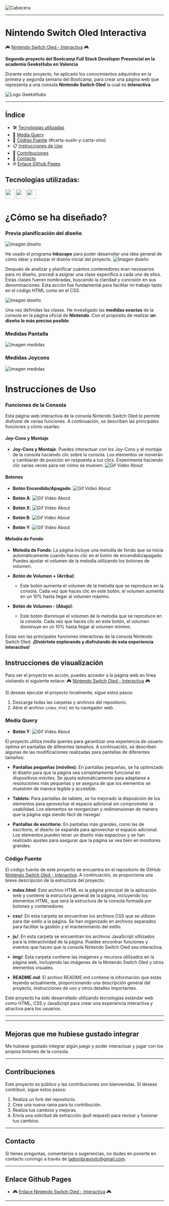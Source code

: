 ![Cabecera](img/img-readme/cabecera-proyecto.png)

---

#  Nintendo Switch Oled Interactiva
🎮 [Nintendo Switch Oled - Interactiva](https://github.com/ladronbx/nintendo-switch-interactiva.git) 🎮

**Segundo proyecto del Bootcamp Full Stack Developer Presencial en la academia GeeksHubs en Valencia**


Durante este proyecto, he aplicado los conocimientos adquiridos en la primera y segunda semana del Bootcamp, para crear una página web que representa a una consola **Nintendo Switch Oled** la cual es **interactiva**



![Logo GeeksHubs](img/img-readme/geekhubs.png)

---




## Índice

- 🛠️ [Tecnologías utilizadas](#tecnologías-utilizadas) 
- 📱 [Media Query](#media-query)
- 🧩 [Código Fuente](#código-fuente)
(#carta-sushi-y-carta-vino)
- 📋 [Instrucciones de Uso](#instrucciones-de-uso)
- 🤝 [Contribuciones](#contribuciones)
- 📧 [Contacto](#contacto)
- 🌐 [Enlace Github Pages](#enlace-github-pages)

## Tecnologías utilizadas:

[<img src="img/img-readme/html-5.png" width="30">](https://developer.mozilla.org/es/docs/Web/HTML) [<img src="img/img-readme/css.png" width="30">](https://developer.mozilla.org/es/docs/Web/CSS) [<img src="img/img-readme/js.png" width="30">](https://developer.mozilla.org/es/docs/Web/JavaScript)


# ¿Cómo se ha diseñado?
### Previa planificación del diseño

![Imagen diseño](img/img-readme/boceto-nintendo.svg)

He usado el programa **Inkscape** para poder desarrollar una idea general de cómo idear y esbozar el diseño inicial del proyecto.
![Imagen diseño](img/img-readme/nintendoEstructura2.png)

Después de analizar y planificar cuántos contenedores eran necesarios para mi diseño, procedí a asignar una clase específica a cada uno de ellos. Estas clases fueron nombradas, buscando la claridad y concisión en sus denominaciones. Esta acción fue fundamental para facilitar mi trabajo tanto en el código HTML como en el CSS.


![Imagen diseño](img/img-readme/nombreClases.png)


Una vez definidas las clases. He investigado las **medidas exactas** de la consola en la página oficial de **Nintendo**. Con el propósito de realizar **un diseño lo más preciso posible**. 
### Medidas Pantalla
![Imagen medidas](img/img-readme/medidas-nintendo.png)
### Medidas Joycons
![Imagen medidas](img/img-readme/medida-joycon.png)



# Instrucciones de Uso

### Funciones de la Consola

Esta página web interactiva de la consola Nintendo Switch Oled te permite disfrutar de varias funciones. A continuación, se describen las principales funciones y cómo usarlas:


#### Joy-Cons y Montaje

- **Joy-Cons y Montaje**: Puedes interactuar con los Joy-Cons y el montaje de la consola haciendo clic sobre la consola. Los elementos se moverán y cambiarán de posición en respuesta a tus clics. Experimenta haciendo clic varias veces para ver cómo se mueven.
![Gif Video About](img/img-readme/movimiento.gif)


#### Botones

- **Botón Encendido/Apagado**: 
![Gif Video About](img/img-readme/botonOffOn.gif)



- **Botón A**:
![Gif Video About](img/img-readme/aButton.gif)

- **Botón X**: 
![Gif Video About](img/img-readme/xboton.gif)

- **Botón B**:
![Gif Video About](img/img-readme/bButton.gif)

- **Botón Y**: 
![Gif Video About](img/img-readme/yButton.gif)

#### Melodía de Fondo

- **Melodía de Fondo**: La página incluye una melodía de fondo que se inicia automáticamente cuando haces clic en el botón de encendido/apagado. Puedes ajustar el volumen de la melodía utilizando los botones de volumen.


- **Botón de Volumen + (Arriba)**:
  - Este botón aumenta el volumen de la melodía que se reproduce en la consola. Cada vez que haces clic en este botón, el volumen aumenta en un 10% hasta llegar al volumen máximo.
- **Botón de Volumen - (Abajo)**:
  - Este botón disminuye el volumen de la melodía que se reproduce en la consola. Cada vez que haces clic en este botón, el volumen disminuye en un 10% hasta llegar al volumen mínimo.





Estas son las principales funciones interactivas de la consola Nintendo Switch Oled. **¡Diviértete explorando y disfrutando de esta experiencia interactiva!**



## Instrucciones de visualización

Para ver el proyecto en acción, puedes acceder a la página web en línea visitando el siguiente enlace: 🎮 [Nintendo Switch Oled - Interactiva](https://github.com/ladronbx/nintendo-switch-interactiva.git) 🎮

Si deseas ejecutar el proyecto localmente, sigue estos pasos:

1. Descarga todas las carpetas y archivos del repositorio.
2. Abre el archivo `index.html` en tu navegador web.


### Media Query

- **Botón Y**: 
![Gif Video About](img/img-readme/responsive.gif)

El proyecto utiliza media queries para garantizar una experiencia de usuario óptima en pantallas de diferentes tamaños. A continuación, se describen algunas de las modificaciones realizadas para pantallas de diferentes tamaños:

- **Pantallas pequeñas (móviles)**: En pantallas pequeñas, se ha optimizado el diseño para que la página sea completamente funcional en dispositivos móviles. Se ajusta automáticamente para adaptarse a resoluciones más pequeñas y se asegura de que los elementos se muestren de manera legible y accesible.

- **Tablets**: Para pantallas de tablets, se ha mejorado la disposición de los elementos para aprovechar el espacio adicional sin comprometer la usabilidad. Los elementos se reorganizan y redimensionan de manera que la página siga siendo fácil de navegar.

- **Pantallas de escritorio**: En pantallas más grandes, como las de escritorio, el diseño se expande para aprovechar el espacio adicional. Los elementos pueden tener un diseño más espacioso y se han realizado ajustes para asegurar que la página se vea bien en monitores grandes.

### Código Fuente

El código fuente de este proyecto se encuentra en el repositorio de GitHub [Nintendo Switch Oled - Interactiva](https://github.com/ladronbx/nintendo-switch-interactiva.git). A continuación, se proporciona una breve descripción de la estructura del proyecto:

- **index.html**: Este archivo HTML es la página principal de la aplicación web y contiene la estructura general de la página, incluyendo los elementos HTML, que será la estructura de la consola formada por botones y contenedores.

- **css/**: En esta carpeta se encuentran los archivos CSS que se utilizan para dar estilo a la página. Se han organizado en archivos separados para facilitar la gestión y el mantenimiento del estilo.

- **js/**: En esta carpeta se encuentran los archivos JavaScript utilizados para la interactividad de la página. Puedes encontrar funciones y eventos que hacen que la consola Nintendo Switch Oled sea interactiva.

- **img/**: Esta carpeta contiene las imágenes y recursos utilizados en la página web, incluyendo las imágenes de la Nintendo Switch Oled y otros elementos visuales.

- **README.md**: El archivo README.md contiene la información que estás leyendo actualmente, proporcionando una descripción general del proyecto, instrucciones de uso y otros detalles importantes.

Este proyecto ha sido desarrollado utilizando tecnologías estándar web como HTML, CSS y JavaScript para crear una experiencia interactiva y atractiva para los usuarios.


---

---

## Mejoras que me hubiese gustado integrar
Me hubiese gustado integrar algún juego y poder interactuar y jugar con los propios botones de la consola. 

---

## Contribuciones

Este proyecto es público y las contribuciones son bienvenidas. Si deseas contribuir, sigue estos pasos:

1. Realiza un fork del repositorio.
2. Crea una nueva rama para tu contribución.
3. Realiza tus cambios y mejoras.
4. Envía una solicitud de extracción (pull request) para revisar y fusionar tus cambios.

---

## Contacto

Si tienes preguntas, comentarios o sugerencias, no dudes en ponerte en contacto conmigo a través de [ladronbravovlc@gmail.com](mailto:ladronbravovlc@gmail.com).

---

## Enlace Github Pages

- 🎮 [Enlace Nintendo Switch Oled - Interactiva](https://github.com/ladronbx/nintendo-switch-interactiva.git) 🎮
---
